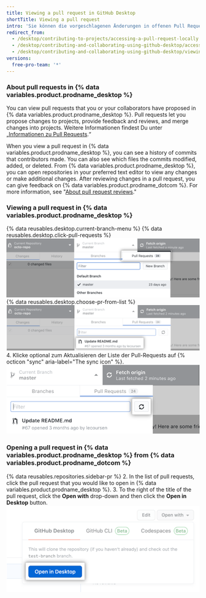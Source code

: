 ```yaml
---
title: Viewing a pull request in GitHub Desktop
shortTitle: Viewing a pull request
intro: 'Sie können die vorgeschlagenen Änderungen in offenen Pull Requests auf {% data variables.product.prodname_desktop %} anzeigen.'
redirect_from:
  - /desktop/contributing-to-projects/accessing-a-pull-request-locally
  - /desktop/contributing-and-collaborating-using-github-desktop/accessing-a-pull-request-locally
  - /desktop/contributing-and-collaborating-using-github-desktop/viewing-a-pull-request-in-github-desktop
versions:
  free-pro-team: '*'
---
```

### About pull requests in {% data variables.product.prodname_desktop %}
You can view pull requests that you or your collaborators have proposed in {% data variables.product.prodname_desktop %}. Pull requests let you propose changes to projects, provide feedback and reviews, and merge changes into projects. Weitere Informationen findest Du unter „[Informationen zu Pull Requests](/github/collaborating-with-issues-and-pull-requests/about-pull-requests).“

When you view a pull request in {% data variables.product.prodname_desktop %}, you can see a history of commits that contributors made. You can also see which files the commits modified, added, or deleted. From {% data variables.product.prodname_desktop %}, you can open repositories in your preferred text editor to view any changes or make additional changes. After reviewing changes in a pull request, you can give feedback on {% data variables.product.prodname_dotcom %}. For more information, see "[About pull request reviews](/github/collaborating-with-issues-and-pull-requests/about-pull-request-reviews)."

### Viewing a pull request in {% data variables.product.prodname_desktop %}
{% data reusables.desktop.current-branch-menu %}
{% data reusables.desktop.click-pull-requests %}
  ![Registerkarte „Pull-Requests“ im Dropdownmenü für den aktuellen Branch](/assets/images/help/desktop/branch-drop-down-pull-request-tab.png)
{% data reusables.desktop.choose-pr-from-list %}
  ![Liste der offenen Pull Requests im Repository](/assets/images/help/desktop/click-pull-request.png)
4. Klicke optional zum Aktualisieren der Liste der Pull-Requests auf {% octicon "sync" aria-label="The sync icon" %}. ![Synchronisierungsschaltfläche für die Aktualisierung](/assets/images/help/desktop/pull-request-list-sync.png)

### Opening a pull request in {% data variables.product.prodname_desktop %} from {% data variables.product.prodname_dotcom %}
{% data reusables.repositories.sidebar-pr %}
2. In the list of pull requests, click the pull request that you would like to open in {% data variables.product.prodname_desktop %}.
3. To the right of the title of the pull request, click the **Open with** drop-down and then click the **Open in Desktop** button. ![The Open in Desktop button](/assets/images/help/desktop/open-pr-in-desktop-button.png)
